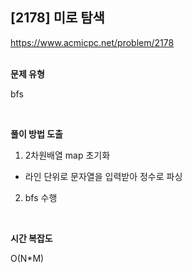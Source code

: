 ## [2178] 미로 탐색

https://www.acmicpc.net/problem/2178
<br>
<br>

**문제 유형**

bfs

<br>

**풀이 방법 도출**

1. 2차원배열 map 초기화
  - 라인 단위로 문자열을 입력받아 정수로 파싱

2. bfs 수행

<br>

**시간 복잡도**

O(N*M)
